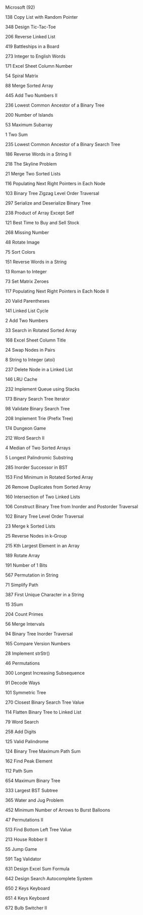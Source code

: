 Microsoft (92)

138 Copy List with Random Pointer

348 Design Tic-Tac-Toe

206 Reverse Linked List

419 Battleships in a Board

273 Integer to English Words

171 Excel Sheet Column Number

54 Spiral Matrix

88 Merge Sorted Array

445 Add Two Numbers II

236 Lowest Common Ancestor of a Binary Tree

200 Number of Islands

53 Maximum Subarray

1 Two Sum

235 Lowest Common Ancestor of a Binary Search Tree

186 Reverse Words in a String II

218 The Skyline Problem

21 Merge Two Sorted Lists

116 Populating Next Right Pointers in Each Node

103 Binary Tree Zigzag Level Order Traversal

297 Serialize and Deserialize Binary Tree

238 Product of Array Except Self

121 Best Time to Buy and Sell Stock

268 Missing Number

48 Rotate Image

75 Sort Colors

151 Reverse Words in a String

13 Roman to Integer

73 Set Matrix Zeroes

117 Populating Next Right Pointers in Each Node II

20 Valid Parentheses

141 Linked List Cycle

2 Add Two Numbers

33 Search in Rotated Sorted Array

168 Excel Sheet Column Title

24 Swap Nodes in Pairs

8 String to Integer (atoi)

237 Delete Node in a Linked List

146 LRU Cache

232 Implement Queue using Stacks

173 Binary Search Tree Iterator

98 Validate Binary Search Tree

208 Implement Trie (Prefix Tree)

174 Dungeon Game

212 Word Search II

4 Median of Two Sorted Arrays

5 Longest Palindromic Substring

285 Inorder Successor in BST

153 Find Minimum in Rotated Sorted Array

26 Remove Duplicates from Sorted Array

160 Intersection of Two Linked Lists

106 Construct Binary Tree from Inorder and Postorder Traversal

102 Binary Tree Level Order Traversal

23 Merge k Sorted Lists

25 Reverse Nodes in k-Group

215 Kth Largest Element in an Array

189 Rotate Array

191 Number of 1 Bits

567 Permutation in String

71 Simplify Path

387 First Unique Character in a String

15 3Sum

204 Count Primes

56 Merge Intervals

94 Binary Tree Inorder Traversal

165 Compare Version Numbers

28 Implement strStr()

46 Permutations

300 Longest Increasing Subsequence

91 Decode Ways

101 Symmetric Tree

270 Closest Binary Search Tree Value

114 Flatten Binary Tree to Linked List

79 Word Search

258 Add Digits

125 Valid Palindrome

124 Binary Tree Maximum Path Sum

162 Find Peak Element

112 Path Sum

654 Maximum Binary Tree

333 Largest BST Subtree

365 Water and Jug Problem

452 Minimum Number of Arrows to Burst Balloons

47 Permutations II

513 Find Bottom Left Tree Value

213 House Robber II

55 Jump Game

591 Tag Validator

631 Design Excel Sum Formula

642 Design Search Autocomplete System

650 2 Keys Keyboard

651 4 Keys Keyboard

672 Bulb Switcher II
